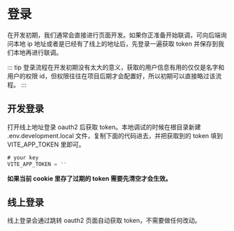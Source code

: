 # 登录

在开发初期，我们通常会直接进行页面开发。如果你正准备开始联调，可向后端询问本地 ip 地址或者是已经有了线上的地址后，先登录一遍获取 token 并保存到我们本地再进行联调。

::: tip
登录流程在开发初期没有太大的意义，获取的用户信息有用的仅仅是名字和用户的权限 id，但权限往往在项目后期才会配置好，所以初期可以直接略过该流程。
:::

## 开发登录

打开线上地址登录 oauth2 后获取 token。本地调试的时候在根目录新建 .env.development.local 文件，复制下面的代码进去，并把获取到的 token 填到 VITE_APP_TOKEN 里即可。

```javaScript
# your key
VITE_APP_TOKEN = ''
```

**如果当前 cookie 里存了过期的 token 需要先清空才会生效。**

## 线上登录

线上登录会通过跳转 oauth2 页面自动获取 token，不需要做任何改动。
